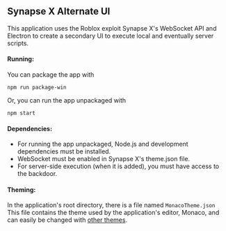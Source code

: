 ## Synapse X Alternate UI

This application uses the Roblox exploit Synapse X's WebSocket API and Electron to create a secondary UI to execute local and eventually server scripts.
#### Running:
You can package the app with
```
npm run package-win
```
Or, you can run the app unpackaged with
 ```
npm start
```
#### Dependencies:
* For running the app unpackaged, Node.js and development dependencies must be installed.
* WebSocket must be enabled in Synapse X's theme.json file.
* For server-side execution (when it is added), you must have access to the backdoor.
#### Theming:
In the application's root directory, there is a file named `MonacoTheme.json`
This file contains the theme used by the application's editor, Monaco, and can easily be changed with [other themes](https://github.com/brijeshb42/monaco-themes/tree/master/themes).





